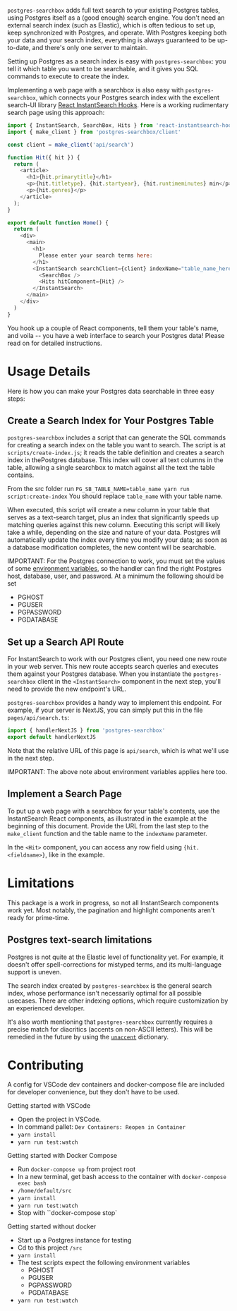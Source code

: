 `postgres-searchbox` adds full text search to your existing Postgres tables, using Postgres itself as a (good
enough) search engine.  You don't need an external search index (such as Elastic), which is often tedious to set
up, keep synchronized with Postgres, and operate.  With Postgres keeping both your data and your search index,
everything is always guaranteed to be up-to-date, and there's only one server to maintain.

Setting up Postgres as a search index is easy with `postgres-searchbox`: you tell it which table you want to be
searchable, and it gives you SQL commands to execute to create the index.

Implementing a web page with a searchbox is also easy with `postgres-searchbox`, which connects your Postgres
search index with the excellent search-UI library [React InstantSearch
Hooks](https://www.algolia.com/doc/guides/building-search-ui/what-is-instantsearch/react-hooks/).  Here is a
working rudimentary search page using this approach:

```javascript pages/search.tsx
import { InstantSearch, SearchBox, Hits } from 'react-instantsearch-hooks-web';
import { make_client } from 'postgres-searchbox/client'

const client = make_client('api/search')

function Hit({ hit }) {
  return (
    <article>
      <h1>{hit.primarytitle}</h1>
      <p>{hit.titletype}, {hit.startyear}, {hit.runtimeminutes} min</p>
      <p>{hit.genres}</p>
    </article>
  );
}

export default function Home() {
  return (
    <div>
      <main>
        <h1>
          Please enter your search terms here:
        </h1>
        <InstantSearch searchClient={client} indexName="table_name_here">
          <SearchBox />
          <Hits hitComponent={Hit} />
        </InstantSearch>
      </main>
    </div>
  )
}
```

You hook up a couple of React components, tell them your table's name, and voila -- you have a web interface to
search your Postgres data!  Please read on for detailed instructions.

# Usage Details

Here is how you can make your Postgres data searchable in three easy steps:

## Create a Search Index for Your Postgres Table

`postgres-searchbox` includes a script that can generate the SQL commands for creating a search index on the table
you want to search.  The script is at `scripts/create-index.js`; it reads the table definition and creates a search 
index in thePostgres database.  This index will cover all text columns in the table, allowing a single searchbox to 
match against all the text the table contains.

From the src folder run `PG_SB_TABLE_NAME=table_name yarn run script:create-index`
You should replace `table_name` with your table name.

When executed, this script will create a new column in your table that serves as a text-search target, plus an index 
that significantly speeds up matching queries against this new column.  Executing this script will likely take a 
while, depending on the size and nature of your data.  Postgres will automatically update the index every time you 
modify your data; as soon as a database modification completes, the new content will be searchable.

IMPORTANT: For the Postgres connection to work, you must set the values of some [environment
variables](https://www.postgresql.org/docs/current/libpq-envars.html), so the handler can find the right Postgres
host, database, user, and password. At a minimum the following should be set

- PGHOST
- PGUSER
- PGPASSWORD
- PGDATABASE

## Set up a Search API Route

For InstantSearch to work with our Postgres client, you need one new route in your web server.  This new route
accepts search queries and executes them against your Postgres database.  When you instantiate the
`postgres-searchbox` client in the `<InstantSearch>` component in the next step, you'll need to provide the new
endpoint's URL.

`postgres-searchbox` provides a handy way to implement this endpoint.  For example, if your server is NextJS, you
can simply put this in the file `pages/api/search.ts`:
```javascript pages/api/search.ts
import { handlerNextJS } from 'postgres-searchbox'
export default handlerNextJS

```

Note that the relative URL of this page is `api/search`, which is what we'll use in the next step.

IMPORTANT: The above note about environment variables applies here too.

## Implement a Search Page

To put up a web page with a searchbox for your table's contents, use the InstantSearch React components, as
illustrated in the example at the beginning of this document.  Provide the URL from the last step to the
`make_client` function and the table name to the `indexName` parameter.

In the `<Hit>` component, you can access any row field using `{hit.<fieldname>}`, like in the example.

# Limitations

This package is a work in progress, so not all InstantSearch components work yet.  Most notably, the pagination and
highlight components aren't ready for prime-time.

## Postgres text-search limitations

Postgres is not quite at the Elastic level of functionality yet.  For example, it doesn't offer spell-corrections
for mistyped terms, and its multi-language support is uneven.

The search index created by `postgres-searchbox` is the general search index, whose performance isn't necessarily
optimal for all possible usecases.  There are other indexing options, which require customization by an experienced
developer.

It's also worth mentioning that `postgres-searchbox` currently requires a precise match for diacritics (accents on
non-ASCII letters).  This will be remedied in the future by using the
[`unaccent`](https://www.postgresql.org/docs/current/unaccent.html) dictionary.

# Contributing

A config for VSCode dev containers and docker-compose file are included for developer convenience, but they don't have to be used.

Getting started with VSCode
- Open the project in VSCode. 
- In command pallet: `Dev Containers: Reopen in Container`
- `yarn install`
- `yarn run test:watch`

Getting started with Docker Compose
- Run `docker-compose up` from project root
- In a new terminal, get bash access to the container with `docker-compose exec bash` 
- `/home/default/src`
- `yarn install`
- `yarn run test:watch`
- Stop with ``docker-compose stop`

Getting started without docker
- Start up a Postgres instance for testing
- Cd to this project `/src`
- `yarn install`
- The test scripts expect the following environment variables
  - PGHOST
  - PGUSER
  - PGPASSWORD
  - PGDATABASE
- `yarn run test:watch`
